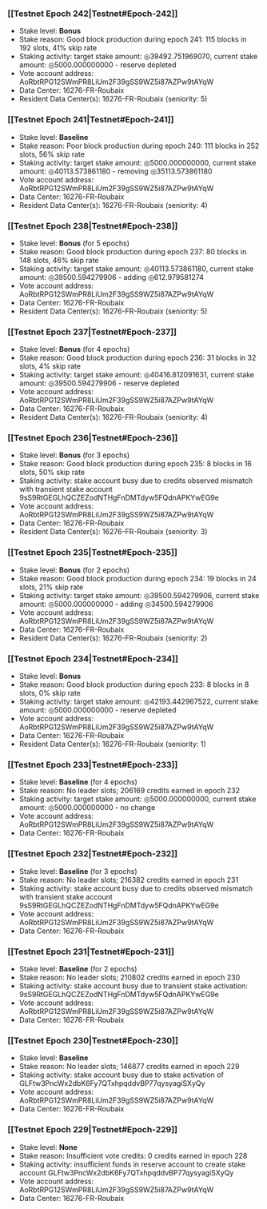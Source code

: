 ### [[Testnet Epoch 242|Testnet#Epoch-242]]
* Stake level: **Bonus**
* Stake reason: Good block production during epoch 241: 115 blocks in 192 slots, 41% skip rate
* Staking activity: target stake amount: ◎39492.751969070, current stake amount: ◎5000.000000000 - reserve depleted
* Vote account address: AoRbtRPG12SWmPR8LiUm2F39gSS9WZ5i87AZPw9tAYqW
* Data Center: 16276-FR-Roubaix
* Resident Data Center(s): 16276-FR-Roubaix (seniority: 5)
### [[Testnet Epoch 241|Testnet#Epoch-241]]
* Stake level: **Baseline**
* Stake reason: Poor block production during epoch 240: 111 blocks in 252 slots, 56% skip rate
* Staking activity: target stake amount: ◎5000.000000000, current stake amount: ◎40113.573861180 - removing ◎35113.573861180
* Vote account address: AoRbtRPG12SWmPR8LiUm2F39gSS9WZ5i87AZPw9tAYqW
* Data Center: 16276-FR-Roubaix
* Resident Data Center(s): 16276-FR-Roubaix (seniority: 4)
### [[Testnet Epoch 238|Testnet#Epoch-238]]
* Stake level: **Bonus** (for 5 epochs)
* Stake reason: Good block production during epoch 237: 80 blocks in 148 slots, 46% skip rate
* Staking activity: target stake amount: ◎40113.573861180, current stake amount: ◎39500.594279906 - adding ◎612.979581274
* Vote account address: AoRbtRPG12SWmPR8LiUm2F39gSS9WZ5i87AZPw9tAYqW
* Data Center: 16276-FR-Roubaix
* Resident Data Center(s): 16276-FR-Roubaix (seniority: 5)
### [[Testnet Epoch 237|Testnet#Epoch-237]]
* Stake level: **Bonus** (for 4 epochs)
* Stake reason: Good block production during epoch 236: 31 blocks in 32 slots, 4% skip rate
* Staking activity: target stake amount: ◎40416.812091631, current stake amount: ◎39500.594279906 - reserve depleted
* Vote account address: AoRbtRPG12SWmPR8LiUm2F39gSS9WZ5i87AZPw9tAYqW
* Data Center: 16276-FR-Roubaix
* Resident Data Center(s): 16276-FR-Roubaix (seniority: 4)
### [[Testnet Epoch 236|Testnet#Epoch-236]]
* Stake level: **Bonus** (for 3 epochs)
* Stake reason: Good block production during epoch 235: 8 blocks in 16 slots, 50% skip rate
* Staking activity: stake account busy due to credits observed mismatch with transient stake account 9sS9RtGEGLhQCZEZodNTHgFnDMTdyw5FQdnAPKYwEG9e
* Vote account address: AoRbtRPG12SWmPR8LiUm2F39gSS9WZ5i87AZPw9tAYqW
* Data Center: 16276-FR-Roubaix
* Resident Data Center(s): 16276-FR-Roubaix (seniority: 3)
### [[Testnet Epoch 235|Testnet#Epoch-235]]
* Stake level: **Bonus** (for 2 epochs)
* Stake reason: Good block production during epoch 234: 19 blocks in 24 slots, 21% skip rate
* Staking activity: target stake amount: ◎39500.594279906, current stake amount: ◎5000.000000000 - adding ◎34500.594279906
* Vote account address: AoRbtRPG12SWmPR8LiUm2F39gSS9WZ5i87AZPw9tAYqW
* Data Center: 16276-FR-Roubaix
* Resident Data Center(s): 16276-FR-Roubaix (seniority: 2)
### [[Testnet Epoch 234|Testnet#Epoch-234]]
* Stake level: **Bonus**
* Stake reason: Good block production during epoch 233: 8 blocks in 8 slots, 0% skip rate
* Staking activity: target stake amount: ◎42193.442967522, current stake amount: ◎5000.000000000 - reserve depleted
* Vote account address: AoRbtRPG12SWmPR8LiUm2F39gSS9WZ5i87AZPw9tAYqW
* Data Center: 16276-FR-Roubaix
* Resident Data Center(s): 16276-FR-Roubaix (seniority: 1)
### [[Testnet Epoch 233|Testnet#Epoch-233]]
* Stake level: **Baseline** (for 4 epochs)
* Stake reason: No leader slots; 206169 credits earned in epoch 232
* Staking activity: target stake amount: ◎5000.000000000, current stake amount: ◎5000.000000000 - no change
* Vote account address: AoRbtRPG12SWmPR8LiUm2F39gSS9WZ5i87AZPw9tAYqW
* Data Center: 16276-FR-Roubaix
### [[Testnet Epoch 232|Testnet#Epoch-232]]
* Stake level: **Baseline** (for 3 epochs)
* Stake reason: No leader slots; 216382 credits earned in epoch 231
* Staking activity: stake account busy due to credits observed mismatch with transient stake account 9sS9RtGEGLhQCZEZodNTHgFnDMTdyw5FQdnAPKYwEG9e
* Vote account address: AoRbtRPG12SWmPR8LiUm2F39gSS9WZ5i87AZPw9tAYqW
* Data Center: 16276-FR-Roubaix
### [[Testnet Epoch 231|Testnet#Epoch-231]]
* Stake level: **Baseline** (for 2 epochs)
* Stake reason: No leader slots; 210802 credits earned in epoch 230
* Staking activity: stake account busy due to transient stake activation: 9sS9RtGEGLhQCZEZodNTHgFnDMTdyw5FQdnAPKYwEG9e
* Vote account address: AoRbtRPG12SWmPR8LiUm2F39gSS9WZ5i87AZPw9tAYqW
* Data Center: 16276-FR-Roubaix
### [[Testnet Epoch 230|Testnet#Epoch-230]]
* Stake level: **Baseline**
* Stake reason: No leader slots; 146877 credits earned in epoch 229
* Staking activity: stake account busy due to stake activation of GLFtw3PncWx2dbK6Fy7QTxhpqddvBP77qysyagiSXyQy
* Vote account address: AoRbtRPG12SWmPR8LiUm2F39gSS9WZ5i87AZPw9tAYqW
* Data Center: 16276-FR-Roubaix
### [[Testnet Epoch 229|Testnet#Epoch-229]]
* Stake level: **None**
* Stake reason: Insufficient vote credits: 0 credits earned in epoch 228
* Staking activity: insufficient funds in reserve account to create stake account GLFtw3PncWx2dbK6Fy7QTxhpqddvBP77qysyagiSXyQy
* Vote account address: AoRbtRPG12SWmPR8LiUm2F39gSS9WZ5i87AZPw9tAYqW
* Data Center: 16276-FR-Roubaix